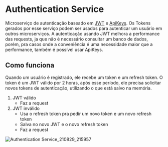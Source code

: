 # Authentication Service
Microserviço de autenticação baseado em [JWT](https://jwt.io/) e [ApiKeys](https://en.wikipedia.org/wiki/Application_programming_interface_key). Os Tokens gerados por esse serviço podem ser usados para autenticar um usuário em outros microserviços. 
A autenticação usando JWT melhora a performance das requests, ja que não é necessário consultar um banco de dados, porém, pra casos onde a conveniência é uma necessidade maior que a performance, também é possível usar ApiKeys.

## Como funciona
Quando um usuário é registrado, ele recebe um token e um refresh token. O token é um JWT válido por 2 horas, após esse período, ele precisa solicitar novos tokens de autenticação, utilizando o que está salvo na memória. 
1. JWT válido
	* Faz a request
2. JWT inválido
	* Usa o refresh token pra pedir um novo token e um novo refresh token
	* Salva no novo JWT e o novo refresh token
	* Faz a request

![Authentication Service_210829_215957](https://user-images.githubusercontent.com/23709916/131348522-0ba85010-6a4e-4a13-82bb-f3dcca8ce522.jpg)
